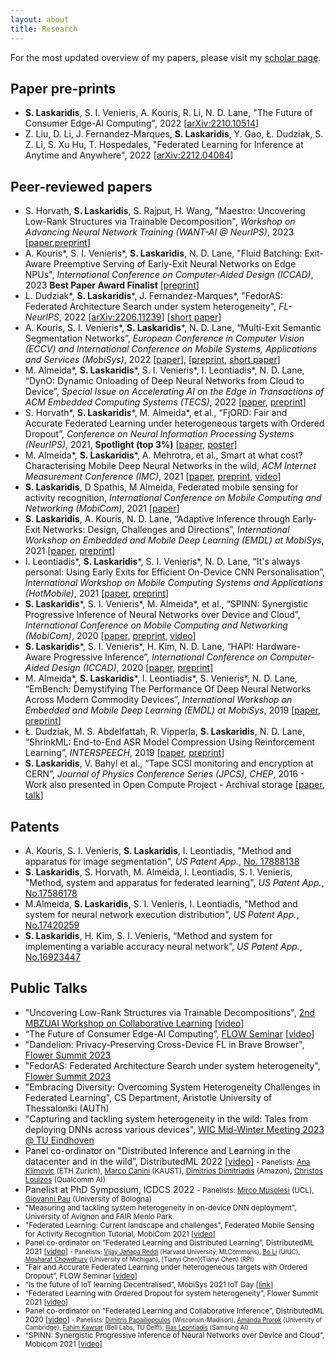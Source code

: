 ```yaml
---
layout: about
title: Research
---
```


For the most updated overview of my papers, please visit my [scholar page](https://scholar.google.com/citations?user=TcVC--IAAAAJ&hl=en).

## Paper pre-prints

* **S. Laskaridis**, S. I. Venieris, A. Kouris, R. Li, N. D. Lane, "The Future of Consumer Edge-AI Computing", 2022 \[[arXiv:2210.10514](https://arxiv.org/abs/2210.10514)\]
* Z. Liu, D. Li, J. Fernandez-Marques, **S. Laskaridis**, Y. Gao, Ł. Dudziak, S. Z. Li, S. Xu Hu, T. Hospedales, "Federated Learning for Inference at Anytime and Anywhere", 2022 \[[arXiv:2212.04084](https://arxiv.org/abs/2212.04084)\]

## Peer-reviewed papers

* S. Horvath, **S. Laskaridis**, S. Rajput, H. Wang, "Maestro: Uncovering Low-Rank Structures via Trainable Decomposition", _Workshop on Advancing Neural Network Training (WANT-AI @ NeurIPS)_, 2023 \[[paper](https://openreview.net/forum?id=HsuDlFYL82),[preprint](https://arxiv.org/abs/2308.14929)\]
* A. Kouris\*, S. I. Venieris\*, **S. Laskaridis**, N. D. Lane, "Fluid Batching: Exit-Aware Preemptive Serving of Early-Exit Neural Networks on Edge NPUs", _International Conference on Computer-Aided Design (ICCAD)_, 2023 **Best Paper Award Finalist** \[[preprint](https://arxiv.org/abs/2209.13443)\]
* L. Dudziak\*, **S. Laskaridis**\*, J. Fernandez-Marques\*, "FedorAS: Federated Architecture Search under system heterogeneity", _FL-NeurIPS_, 2022 \[[arXiv:2206.11239](https://arxiv.org/abs/2206.11239)\] \[[short paper](https://openreview.net/forum?id=C1NtSM4Q4i3)\]
* A. Kouris, S. I. Venieris\*, **S. Laskaridis**\*, N. D. Lane, “Multi-Exit Semantic Segmentation Networks”, _European Conference in Computer Vision (ECCV) and International Conference on Mobile Systems, Applications and Services (MobiSys)_, 2022 \[[paper](https://www.ecva.net/papers/eccv_2022/papers_ECCV/papers/136810326.pdf)\], \[[preprint](https://arxiv.org/abs/2106.03527), [short paper](https://dl.acm.org/doi/abs/10.1145/3498361.3538791)\]
* M. Almeida\*, **S. Laskaridis**\*, S. I. Venieris\*, I. Leontiadis\*, N. D. Lane, “DynO: Dynamic Onloading of Deep Neural Networks from Cloud to Device”, _Special Issue on Accelerating AI on the Edge in Transactions of ACM Embedded Computing Systems (TECS)_, 2022 \[[paper](https://dl.acm.org/doi/10.1145/3510831), [preprint](https://arxiv.org/abs/2104.09949)\]
* S. Horvath\*, **S. Laskaridis**\*, M. Almeida\*, et al., “FjORD: Fair and Accurate Federated Learning under heterogeneous targets with Ordered Dropout”, _Conference on Neural Information Processing Systems (NeurIPS)_, 2021, **Spotlight (top 3%)** \[[paper](https://openreview.net/forum?id=4fLr7H5D_eT), [poster](https://cdn.gather.town/storage.googleapis.com/gather-town.appspot.com/uploads/dvJbP2PIrIHmxhmk/nZbgRwM3fA39xABVqwjHAD)\]
* M. Almeida\*, **S. Laskaridis**\*, A. Mehrotra, et al., Smart at what cost? Characterising Mobile Deep Neural Networks in the wild, _ACM Internet Measurement Conference (IMC)_, 2021 \[[paper](https://dl.acm.org/doi/abs/10.1145/3487552.3487863), [preprint](https://arxiv.org/abs/2109.13963), [video](https://www.youtube.com/watch?v=6iNXymLu7Ic)\]
* **S. Laskaridis**, D Spathis, M Almeida, Federated mobile sensing for activity recognition, _International Conference on Mobile Computing and Networking (MobiCom)_, 2021 \[[paper](https://dl.acm.org/doi/abs/10.1145/3447993.3488031)\]
* **S. Laskaridis**, A. Kouris, N. D. Lane, “Adaptive Inference through Early-Exit Networks: Design, Challenges and Directions”, _International Workshop on Embedded and Mobile Deep Learning (EMDL) at MobiSys_, 2021 \[[paper](https://dl.acm.org/doi/10.1145/3469116.3470012), [preprint](https://arxiv.org/abs/2106.05022)\]
* I. Leontiadis\*, **S. Laskaridis**\*, S. I. Venieris\*, N. D. Lane, “It's always personal: Using Early Exits for Efficient On-Device CNN Personalisation”, _International Workshop on Mobile Computing Systems and Applications (HotMobile)_, 2021 \[[paper](https://dl.acm.org/doi/abs/10.1145/3446382.3448359), [preprint](https://arxiv.org/abs/2102.01393)\]
* **S. Laskaridis**\*, S. I. Venieris\*, M. Almeida\*, et al., “SPINN: Synergistic Progressive Inference of Neural Networks over Device and Cloud”, _International Conference on Mobile Computing and Networking (MobiCom)_, 2020 \[[paper](https://dl.acm.org/doi/10.1145/3372224.3419194), [preprint](https://arxiv.org/abs/2008.06402), [video](https://www.youtube.com/watch?v=Vzs_VU9K0b0)\]
* **S. Laskaridis**\*, S. I. Venieris\*, H. Kim, N. D. Lane, “HAPI: Hardware-Aware Progressive Inference”, _International Conference on Computer-Aided Design (ICCAD)_, 2020 \[[paper](https://dl.acm.org/doi/abs/10.1145/3400302.3415698), [preprint](https://arxiv.org/abs/2008.03997)\]
* M. Almeida\*, **S. Laskaridis**\*, I. Leontiadis\*, S. Venieris*, N. D. Lane, “EmBench: Demystifying The Performance Of Deep Neural Networks Across Modern Commodity Devices”, _International Workshop on Embedded and Mobile Deep Learning (EMDL) at MobiSys_, 2019 \[[paper](https://dl.acm.org/doi/abs/10.1145/3325413.3329793), [preprint](https://arxiv.org/abs/1905.07346)\]
* Ł. Dudziak, M. S. Abdelfattah, R. Vipperla, **S. Laskaridis**, N. D. Lane, “ShrinkML: End-to-End ASR Model Compression Using Reinforcement Learning”, _INTERSPEECH_, 2019 \[[paper](https://www.isca-speech.org/archive/Interspeech_2019/abstracts/2811.html), [preprint](https://arxiv.org/abs/1907.03540)\]
* **S. Laskaridis**, V. Bahyl et al., “Tape SCSI monitoring and encryption at CERN”, _Journal of Physics Conference Series (JPCS), CHEP_, 2016 - Work also presented in Open Compute Project - Archival storage \[[paper](https://iopscience.iop.org/article/10.1088/1742-6596/898/6/062005/meta), [talk](https://www.youtube.com/watch?v=6wkXJiy_3ZE)\]

## Patents

* A. Kouris, S. I. Venieris, **S. Laskaridis**, I. Leontiadis, "Method and apparatus for image segmentation", _US Patent App._, [No.
17888138](https://patents.google.com/patent/US20230128637A1/en)
* **S. Laskaridis**, S. Horvath, M. Almeida, I. Leontiadis, S. I. Venieris, "Method, system and apparatus for federated learning", _US Patent App._, [No.17586178](https://patents.google.com/patent/US20220245459A1/en)
* M.Almeida, **S. Laskaridis**, S. I. Venieris, I. Leontiadis, "Method and system for neural network execution distribution", _US Patent App._, [No.17420259](https://patents.google.com/patent/US20220083386A1/en)
* **S. Laskaridis**, H. Kim, S. I. Venieris, “Method and system for implementing a variable accuracy neural network”, _US Patent App._, [No.16923447](https://patents.google.com/patent/US20210012194A1/en)

## Public Talks

* "Uncovering Low-Rank Structures via Trainable Decompositions", [2nd MBZUAI Workshop on Collaborative Learning](https://mbzuai-cl.github.io/2023/) \[[video](https://www.youtube.com/watch?v=aYkCAIEtEFM)\]
* “The Future of Consumer Edge-AI Computing”, [FLOW Seminar](https://sites.google.com/view/one-world-seminar-series-flow/home) \[[video](https://www.youtube.com/watch?v=WyKxGKy_rnk)\]
* "Dandelion: Privacy-Preserving Cross-Device FL in Brave Browser", [Flower Summit 2023](https://flower.dev/conf/flower-summit-2023/)
* "FedorAS: Federated Architecture Search under system heterogeneity", [Flower Summit 2023](https://flower.dev/conf/flower-summit-2023/)
* "Embracing Diversity: Overcoming System Heterogeneity Challenges in Federated Learning", CS Department, Aristotle University of Thessaloniki (AUTh)
* "Capturing and tackling system heterogeneity in the wild: Tales from deploying DNNs across various devices", [WIC Mid-Winter Meeting 2023 @ TU Eindhoven](https://sites.google.com/view/wic-mid-winter-meeting-2023/invited-speakers)
* Panel co-ordinator on "Distributed Inference and Learning in the datacenter and in the wild”, DistributedML 2022 \[[video](https://www.youtube.com/watch?v=DCBiLRsFY24)\]
    <small>- Panelists: [Ana Klimovic](https://anakli.inf.ethz.ch/) (ETH Zurich), [Marco Canini](https://mcanini.github.io/) (KAUST), [Dimitrios Dimitriadis](https://scholar.google.com/citations?user=AQSvco0AAAAJ&hl=en) (Amazon), [Christos Louizos](https://scholar.google.nl/citations?user=xrSUChoAAAAJ&hl=en) (Qualcomm AI)</small>
* Panelist at PhD Symposium, ICDCS 2022
    <small>- Panelists: [Mirco Musolesi](https://scholar.google.co.uk/citations?user=8t4SqVwAAAAJ&hl=en) (UCL), [Giovanni Pau](https://scholar.google.com/citations?user=jLEgvnsAAAAJ&hl=en) (University of Bologna)
* "Measuring and tackling system heterogeneity in on-device DNN deployment", University of Avignon and FAIR Menlo Park
* "Federated Learning: Current landscape and challenges", Federated Mobile Sensing for Activity Recognition Tutorial, MobiCom 2021 \[[video](https://www.youtube.com/watch?v=PLWxYEF1vVg)\]
* Panel co-ordinator on “Federated Learning and Distributed Learning”, DistributedML 2021 \[[video](https://www.youtube.com/watch?v=BpjiNASR4YA)\]
    <small>- Panelists: [Vijay Janapa Reddi](https://scholar.harvard.edu/vijay-janapa-reddi/home) (Harvard University, MLCommons), [Bo Li](https://cs.illinois.edu/about/people/faculty/lbo) (UIUC), [Mosharaf Chowdhury](https://www.mosharaf.com/) (University of Michigan), [Tianyi Chen](Tianyi Chen) (RPI)</small>
* “Fair and Accurate Federated Learning under heterogeneous targets with Ordered Dropout”, FLOW Seminar \[[video](https://www.youtube.com/watch?v=U4tEx3VqPdk)\]
* “Is the future of IoT learning Decentralised”, MobiSys 2021 IoT Day \[[link](https://www.sigmobile.org/mobisys/2021/iot.html)\]
* “Federated Learning with Ordered Dropout for system heterogeneity”, Flower Summit 2021 \[[video](https://www.youtube.com/watch?v=3snQGkzmbFA)\]
* Panel co-ordinator on “Federated Learning and Collaborative Inference”, DistributedML 2020 \[[video](https://www.youtube.com/watch?v=nRAsU31VTKc)\]
    <small>- Panelists: [Dimitris Papailiopoulos](https://papail.io/) (Wisconsin-Madison), [Amanda Prorok](https://www.cst.cam.ac.uk/people/asp45) (University of Cambridge), [Fahim Kawsar](http://www.fahim-kawsar.net/) (Bell Labs, TU Delft), [Ilias Leontiadis](https://leontiadis.net/) (Samsung AI)</small>
* “SPINN: Synergistic Progressive Inference of Neural Networks over Device and Cloud”, Mobicom 2021 \[[video](https://www.youtube.com/watch?v=Vzs_VU9K0b0)\]

